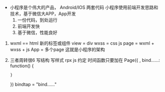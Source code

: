 - 小程序是个伟大的产品，
  Android/IOS 两套代码
  小程序使用前端开发思路和技术，基于微信大APP，App开发
  1. 一份代码，到处运行
  2. 前端开发快
  3. 基于微信，性能良好

1. wxml == html
   新的标签或组件 view = div
   wxss = css
   js
   page = wxml + wxss + js
   App = 多个page
   这就是小程序的架构
2. 三者周转很6
   写结构
   写样式 rpx
   js 约定 时间函数只要加在
   Page({
       ,
       bind......: function() {

       }
   })
   bindtap = "bind......"